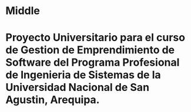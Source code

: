 # Middle
# Proyecto Universitario para el curso de Gestion de Emprendimiento de Software del Programa Profesional de Ingenieria de Sistemas de la Universidad Nacional de San Agustin, Arequipa.
